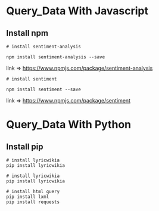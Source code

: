 # Query_Data With Javascript

## Install npm

```
# install sentiment-analysis

npm install sentiment-analysis --save
```

link => <a>https://www.npmjs.com/package/sentiment-analysis</a>

```
# install sentiment

npm install sentiment --save
```

link => <a>https://www.npmjs.com/package/sentiment</a>

# Query_Data With Python

## Install pip

```
# install lyricwikia
pip install lyricwikia
```

```
# install lyricwikia
pip install lyricwikia
```

```
# install html query
pip install lxml
pip install requests
```
